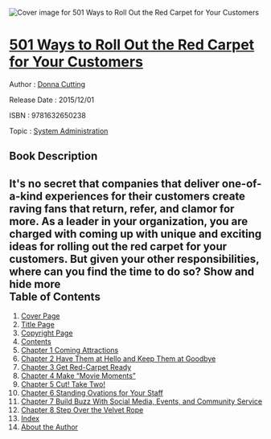 ![Cover image for 501 Ways to Roll Out the Red Carpet for Your Customers](https://imgdetail.ebookreading.net/cover/cover/system_admin/EB9781632650238.jpg)

[501 Ways to Roll Out the Red Carpet for Your Customers](https://ebookreading.net/view/book/501+Ways+to+Roll+Out+the+Red+Carpet+for+Your+Customers-EB9781632650238_1.html "501 Ways to Roll Out the Red Carpet for Your Customers")
====================================================================================================================

Author : [Donna Cutting](https://ebookreading.net/search/author/Donna+Cutting)

Release Date : 2015/12/01

ISBN : 9781632650238

Topic : [System Administration](https://ebookreading.net/search/category/system-administration)

Book Description
-----------------

 It's no secret that companies that deliver one-of-a-kind experiences for their customers create raving fans that return, refer, and clamor for more. As a leader in your organization, you are charged with coming up with unique and exciting ideas for rolling out the red carpet for your customers. But given your other responsibilities, where can you find the time to do so?
        Show and hide more                
Table of Contents
-----------------

1. [Cover Page](https://ebookreading.net/view/book/501+Ways+to+Roll+Out+the+Red+Carpet+for+Your+Customers-EB9781632650238_1.html)
1. [Title Page](https://ebookreading.net/view/book/501+Ways+to+Roll+Out+the+Red+Carpet+for+Your+Customers-EB9781632650238_3.html)
1. [Copyright Page](https://ebookreading.net/view/book/501+Ways+to+Roll+Out+the+Red+Carpet+for+Your+Customers-EB9781632650238_4.html)
1. [Contents](https://ebookreading.net/view/book/501+Ways+to+Roll+Out+the+Red+Carpet+for+Your+Customers-EB9781632650238_7.html#cont)
1. [Chapter 1 Coming Attractions](https://ebookreading.net/view/book/501+Ways+to+Roll+Out+the+Red+Carpet+for+Your+Customers-EB9781632650238_8.html#ch01)
1. [Chapter 2 Have Them at Hello and Keep Them at Goodbye](https://ebookreading.net/view/book/501+Ways+to+Roll+Out+the+Red+Carpet+for+Your+Customers-EB9781632650238_9.html#ch02)
1. [Chapter 3 Get Red-Carpet Ready](https://ebookreading.net/view/book/501+Ways+to+Roll+Out+the+Red+Carpet+for+Your+Customers-EB9781632650238_10.html#ch03)
1. [Chapter 4 Make “Movie Moments”](https://ebookreading.net/view/book/501+Ways+to+Roll+Out+the+Red+Carpet+for+Your+Customers-EB9781632650238_11.html#ch04)
1. [Chapter 5 Cut! Take Two!](https://ebookreading.net/view/book/501+Ways+to+Roll+Out+the+Red+Carpet+for+Your+Customers-EB9781632650238_12.html#ch05)
1. [Chapter 6 Standing Ovations for Your Staff](https://ebookreading.net/view/book/501+Ways+to+Roll+Out+the+Red+Carpet+for+Your+Customers-EB9781632650238_13.html#ch06)
1. [Chapter 7 Build Buzz With Social Media, Events, and Community Service](https://ebookreading.net/view/book/501+Ways+to+Roll+Out+the+Red+Carpet+for+Your+Customers-EB9781632650238_14.html#ch07)
1. [Chapter 8 Step Over the Velvet Rope](https://ebookreading.net/view/book/501+Ways+to+Roll+Out+the+Red+Carpet+for+Your+Customers-EB9781632650238_15.html#ch08)
1. [Index](https://ebookreading.net/view/book/501+Ways+to+Roll+Out+the+Red+Carpet+for+Your+Customers-EB9781632650238_16.html#index)
1. [About the Author](https://ebookreading.net/view/book/501+Ways+to+Roll+Out+the+Red+Carpet+for+Your+Customers-EB9781632650238_17.html#author)
